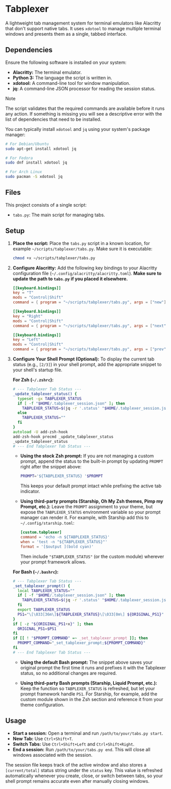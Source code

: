 # Tabplexer

A lightweight tab management system for terminal emulators like Alacritty that don't support native tabs. It uses `xdotool` to manage multiple terminal windows and presents them as a single, tabbed interface.

## Dependencies

Ensure the following software is installed on your system:

*   **Alacritty:** The terminal emulator.
*   **Python 3:** The language the script is written in.
*   **xdotool:** A command-line tool for window manipulation.
*   **jq:** A command-line JSON processor for reading the session status.

> [!NOTE]
> The script validates that the required commands are available before it runs any
> action. If something is missing you will see a descriptive error with the list
> of dependencies that need to be installed.

You can typically install `xdotool` and `jq` using your system's package manager:
```bash
# For Debian/Ubuntu
sudo apt-get install xdotool jq

# For Fedora
sudo dnf install xdotool jq

# For Arch Linux
sudo pacman -S xdotool jq
```

## Files

This project consists of a single script:

*   `tabs.py`: The main script for managing tabs.

## Setup

1.  **Place the script:**
    Place the `tabs.py` script in a known location, for example `~/scripts/tabplexer/tabs.py`. Make sure it is executable:
    ```bash
    chmod +x ~/scripts/tabplexer/tabs.py
    ```

2.  **Configure Alacritty:**
    Add the following key bindings to your Alacritty configuration file (`~/.config/alacritty/alacritty.toml`). **Make sure to update the path to `tabs.py` if you placed it elsewhere.**

    ```toml
    [[keyboard.bindings]]
    key = "T"
    mods = "Control|Shift"
    command = { program = "~/scripts/tabplexer/tabs.py", args = ["new"] }

    [[keyboard.bindings]]
    key = "Right"
    mods = "Control|Shift"
    command = { program = "~/scripts/tabplexer/tabs.py", args = ["next"] }

    [[keyboard.bindings]]
    key = "Left"
    mods = "Control|Shift"
    command = { program = "~/scripts/tabplexer/tabs.py", args = ["prev"] }
    ```

3.  **Configure Your Shell Prompt (Optional):**
    To display the current tab status (e.g., `[2/3]`) in your shell prompt, add the appropriate snippet to your shell's startup file.

    **For Zsh (`~/.zshrc`):**
    ```zsh
    # --- Tabplexer Tab Status ---
    _update_tabplexer_status() {
      typeset -gx TABPLEXER_STATUS
      if [ -f "$HOME/.tabplexer_session.json" ]; then
        TABPLEXER_STATUS=$(jq -r '.status' "$HOME/.tabplexer_session.json")
      else
        TABPLEXER_STATUS=""
      fi
    }
    autoload -U add-zsh-hook
    add-zsh-hook precmd _update_tabplexer_status
    _update_tabplexer_status
    # --- End Tabplexer Tab Status ---
    ```

    *   **Using the stock Zsh prompt:** If you are not managing a custom prompt, append the status to the built-in prompt by updating `PROMPT` right after the snippet above:

        ```zsh
        PROMPT='${TABPLEXER_STATUS} '$PROMPT
        ```

        This keeps your default prompt intact while prefixing the active tab indicator.

    *   **Using third-party prompts (Starship, Oh My Zsh themes, Pimp my Prompt, etc.):** Leave the `PROMPT` assignment to your theme, but expose the `TABPLEXER_STATUS` environment variable so your prompt manager can render it. For example, with Starship add this to `~/.config/starship.toml`:

        ```toml
        [custom.tabplexer]
        command = 'echo -n ${TABPLEXER_STATUS}'
        when = 'test -n "${TABPLEXER_STATUS}"'
        format = '[$output ](bold cyan)'
        ```

        Then include `"$TABPLEXER_STATUS"` (or the custom module) wherever your prompt framework allows.


    **For Bash (`~/.bashrc`):**
    ```bash
    # --- Tabplexer Tab Status ---
    _set_tabplexer_prompt() {
      local TABPLEXER_STATUS=""
      if [ -f "$HOME/.tabplexer_session.json" ]; then
        TABPLEXER_STATUS=$(jq -r '.status' "$HOME/.tabplexer_session.json")
      fi
      export TABPLEXER_STATUS
      PS1="\[\033[36m\]${TABPLEXER_STATUS}\[\033[0m\] ${ORIGINAL_PS1}"
    }
    if [ -z "${ORIGINAL_PS1+x}" ]; then
      ORIGINAL_PS1=$PS1
    fi
    if [[ ! "$PROMPT_COMMAND" =~ _set_tabplexer_prompt ]]; then
      PROMPT_COMMAND="_set_tabplexer_prompt;${PROMPT_COMMAND}"
    fi
    # --- End Tabplexer Tab Status ---
    ```

    *   **Using the default Bash prompt:** The snippet above saves your original prompt the first time it runs and prefixes it with the Tabplexer status, so no additional changes are required.

    *   **Using third-party Bash prompts (Starship, Liquid Prompt, etc.):** Keep the function so `TABPLEXER_STATUS` is refreshed, but let your prompt framework handle `PS1`. For Starship, for example, add the custom module shown in the Zsh section and reference it from your theme configuration.

## Usage

*   **Start a session:** Open a terminal and run `/path/to/your/tabs.py start`.
*   **New Tab:** Use `Ctrl+Shift+T`.
*   **Switch Tabs:** Use `Ctrl+Shift+Left` and `Ctrl+Shift+Right`.
*   **End a session:** Run `/path/to/your/tabs.py end`. This will close all windows associated with the session.

The session file keeps track of the active window and also stores a `[current/total]`
status string under the `status` key. This value is refreshed automatically
whenever you create, close, or switch between tabs, so your shell prompt remains
accurate even after manually closing windows.
